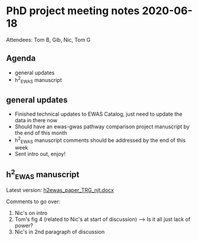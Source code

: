 # PhD project meeting notes 2020-06-18

Attendees: Tom B, Gib, Nic, Tom G

## Agenda

* general updates
* h<sup>2</sup><sub>EWAS</sub> manuscript

## general updates

* Finished technical updates to EWAS Catalog, just need to update the data in there now 
* Should have an ewas-gwas pathway comparison project manuscript by the end of this month
* h<sup>2</sup><sub>EWAS</sub> manuscript comments should be addressed by the end of this week
* Sent intro out, enjoy! 

## h<sup>2</sup><sub>EWAS</sub> manuscript

Latest version: [h2ewas_paper_TRG_njt.docx](h2ewas_paper_TRG_njt.docx)

Comments to go over:
1. Nic's on intro
2. Tom's fig 4 (related to Nic's at start of discussion) --> Is it all just lack of power?
3. Nic's in 2nd paragraph of discussion